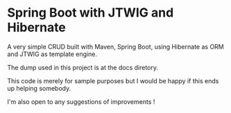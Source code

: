 # Spring Boot with JTWIG and Hibernate
A very simple CRUD built with Maven, Spring Boot, using Hibernate as ORM and JTWIG as template engine.


The dump used in this project is at the docs diretory.

This code is merely for sample purposes but I would be happy if this ends up helping somebody.

I'm also open to any suggestions of improvements !
